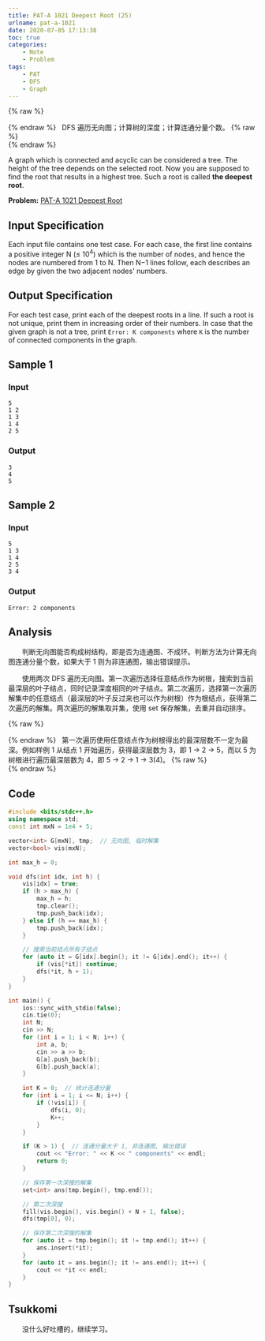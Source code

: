 ```yaml
---
title: PAT-A 1021 Deepest Root (25)
urlname: pat-a-1021
date: 2020-07-05 17:13:38
toc: true
categories:
    - Note
    - Problem
tags:
    - PAT
    - DFS
    - Graph
---
```


{% raw %}<article class="message is-warning"><div class="message-body">{% endraw %}
<span class="icon"><i class="fa fa-exclamation-triangle mr-2"></i></span>&nbsp;&nbsp;DFS 遍历无向图；计算树的深度；计算连通分量个数。
{% raw %}</div></article>{% endraw %}

A graph which is connected and acyclic can be considered a tree. The height of the tree depends on the selected root. Now you are supposed to find the root that results in a highest tree. Such a root is called **the deepest root**.

<!--more-->

**Problem:**&nbsp;[PAT-A 1021 Deepest Root](https://pintia.cn/problem-sets/994805342720868352/problems/994805482919673856 "PAT-A 1021 Deepest Root")


## Input Specification

Each input file contains one test case. For each case, the first line contains a positive integer N (≤ $10^4$) which is the number of nodes, and hence the nodes are numbered from 1 to N. Then N−1 lines follow, each describes an edge by given the two adjacent nodes' numbers.

## Output Specification

For each test case, print each of the deepest roots in a line. If such a root is not unique, print them in increasing order of their numbers. In case that the given graph is not a tree, print `Error: K components` where `K` is the number of connected components in the graph.

## Sample 1

### Input

```
5
1 2
1 3
1 4
2 5
```

### Output

```
3
4
5
```

## Sample 2

### Input

```
5
1 3
1 4
2 5
3 4
```

### Output

```
Error: 2 components
```

## Analysis

&emsp;&emsp;判断无向图能否构成树结构，即是否为连通图、不成环。判断方法为计算无向图连通分量个数，如果大于 1 则为非连通图，输出错误提示。

&emsp;&emsp;使用两次 DFS 遍历无向图。第一次遍历选择任意结点作为树根，搜索到当前最深层的叶子结点，同时记录深度相同的叶子结点。第二次遍历，选择第一次遍历解集中的任意结点（最深层的叶子反过来也可以作为树根）作为根结点，获得第二次遍历的解集。两次遍历的解集取并集，使用 set 保存解集，去重并自动排序。

{% raw %}<article class="message is-info"><div class="message-body">{% endraw %}
<span class="icon"><i class="fa fa-paper-plane mr-2"></i></span>&nbsp;&nbsp;第一次遍历使用任意结点作为树根得出的最深层数不一定为最深。例如样例 1 从结点 1 开始遍历，获得最深层数为 3，即 1 -> 2 -> 5，而以 5 为树根进行遍历最深层数为 4，即 5 -> 2 -> 1 -> 3(4)。
{% raw %}</div></article>{% endraw %}

## Code

``` cpp
#include <bits/stdc++.h>
using namespace std;
const int mxN = 1e4 + 5;

vector<int> G[mxN], tmp;  // 无向图, 临时解集
vector<bool> vis(mxN);

int max_h = 0;

void dfs(int idx, int h) {
    vis[idx] = true;
    if (h > max_h) {
        max_h = h;
        tmp.clear();
        tmp.push_back(idx);
    } else if (h == max_h) {
        tmp.push_back(idx);
    }

    // 搜索当前结点所有子结点
    for (auto it = G[idx].begin(); it != G[idx].end(); it++) {
        if (vis[*it]) continue;
        dfs(*it, h + 1);
    }
}

int main() {
    ios::sync_with_stdio(false);
    cin.tie(0);
    int N;
    cin >> N;
    for (int i = 1; i < N; i++) {
        int a, b;
        cin >> a >> b;
        G[a].push_back(b);
        G[b].push_back(a);
    }

    int K = 0;  // 统计连通分量
    for (int i = 1; i <= N; i++) {
        if (!vis[i]) {
            dfs(i, 0);
            K++;
        }
    }

    if (K > 1) {  // 连通分量大于 1, 非连通图, 输出错误
        cout << "Error: " << K << " components" << endl;
        return 0;
    }

    // 保存第一次深搜的解集
    set<int> ans(tmp.begin(), tmp.end());

    // 第二次深搜
    fill(vis.begin(), vis.begin() + N + 1, false);
    dfs(tmp[0], 0);

    // 保存第二次深搜的解集
    for (auto it = tmp.begin(); it != tmp.end(); it++) {
        ans.insert(*it);
    }
    for (auto it = ans.begin(); it != ans.end(); it++) {
        cout << *it << endl;
    }
}
```

## Tsukkomi

&emsp;&emsp;没什么好吐槽的，继续学习。
